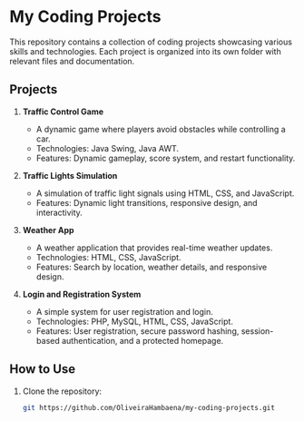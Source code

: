 # My Coding Projects

This repository contains a collection of coding projects showcasing various skills and technologies. Each project is organized into its own folder with relevant files and documentation.

## Projects

1. **Traffic Control Game**
   - A dynamic game where players avoid obstacles while controlling a car.
   - Technologies: Java Swing, Java AWT.
   - Features: Dynamic gameplay, score system, and restart functionality.

2. **Traffic Lights Simulation**
   - A simulation of traffic light signals using HTML, CSS, and JavaScript.
   - Features: Dynamic light transitions, responsive design, and interactivity.

3. **Weather App**
   - A weather application that provides real-time weather updates.
   - Technologies: HTML, CSS, JavaScript.
   - Features: Search by location, weather details, and responsive design.

4. **Login and Registration System**
   - A simple system for user registration and login.
   - Technologies: PHP, MySQL, HTML, CSS, JavaScript.
   - Features: User registration, secure password hashing, session-based authentication, and a protected homepage.

## How to Use

1. Clone the repository:
   ```bash
   git https://github.com/OliveiraHambaena/my-coding-projects.git
